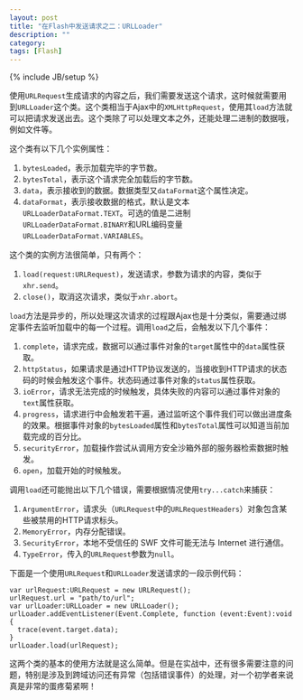 ```yaml
---
layout: post
title: "在Flash中发送请求之二：URLLoader"
description: ""
category: 
tags: [Flash]
---
```

{% include JB/setup %}

使用`URLRequest`生成请求的内容之后，我们需要发送这个请求，这时候就需要用到`URLLoader`这个类。这个类相当于Ajax中的`XMLHttpRequest`，使用其`load`方法就可以把请求发送出去。这个类除了可以处理文本之外，还能处理二进制的数据哦，例如文件等。

这个类有以下几个实例属性：

1. `bytesLoaded`，表示加载完毕的字节数。
2. `bytesTotal`，表示这个请求完全加载后的字节数。
3. `data`，表示接收到的数据。数据类型又`dataFormat`这个属性决定。
4. `dataFormat`，表示接收数据的格式，默认是文本`URLLoaderDataFormat.TEXT`。可选的值是二进制`URLLoaderDataFormat.BINARY`和URL编码变量`URLLoaderDataFormat.VARIABLES`。

这个类的实例方法很简单，只有两个：

1. `load(request:URLRequest)`，发送请求，参数为请求的内容，类似于`xhr.send`。
2. `close()`，取消这次请求，类似于`xhr.abort`。

`load`方法是异步的，所以处理这次请求的过程跟Ajax也是十分类似，需要通过绑定事件去监听加载中的每一个过程。调用`load`之后，会触发以下几个事件：

1. `complete`，请求完成，数据可以通过事件对象的`target`属性中的`data`属性获取。
2. `httpStatus`，如果请求是通过HTTP协议发送的，当接收到HTTP请求的状态码的时候会触发这个事件。状态码通过事件对象的`status`属性获取。
3. `ioError`，请求无法完成的时候触发，具体失败的内容可以通过事件对象的`text`属性获取。
4. `progress`，请求进行中会触发若干遍，通过监听这个事件我们可以做出进度条的效果。根据事件对象的`bytesLoaded`属性和`bytesTotal`属性可以知道当前加载完成的百分比。
5. `securityError`，加载操作尝试从调用方安全沙箱外部的服务器检索数据时触发。
6. `open`，加载开始的时候触发。

调用`load`还可能抛出以下几个错误，需要根据情况使用`try...catch`来捕获： 

1. `ArgumentError`，请求头（`URLRequest`中的`URLRequestHeaders`）对象包含某些被禁用的HTTP请求标头。
2. `MemoryError`，内存分配错误。
3. `SecurityError`，本地不受信任的 SWF 文件可能无法与 Internet 进行通信。
4. `TypeError`，传入的`URLRequest`参数为`null`。

下面是一个使用`URLRequest`和`URLLoader`发送请求的一段示例代码：

    var urlRequest:URLRequest = new URLRequest();
    urlRequest.url = "path/to/url";
    var urlLoader:URLLoader = new URLLoader();
    urlLoader.addEventListener(Event.Complete, function (event:Event):void
    {
      trace(event.target.data);
    }
    urlLoader.load(urlRequest);

这两个类的基本的使用方法就是这么简单。但是在实战中，还有很多需要注意的问题，特别是涉及到跨域访问还有异常（包括错误事件）的处理，对一个初学者来说真是非常的蛋疼菊紧啊！
